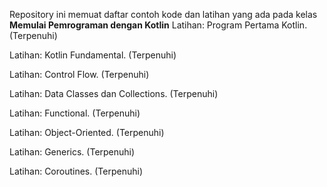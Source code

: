 Repository ini memuat daftar contoh kode dan latihan yang ada pada kelas **Memulai Pemrograman dengan Kotlin**
Latihan: Program Pertama Kotlin. (Terpenuhi)

Latihan: Kotlin Fundamental. (Terpenuhi)

Latihan: Control Flow. (Terpenuhi)

Latihan: Data Classes dan Collections. (Terpenuhi)

Latihan: Functional. (Terpenuhi)

Latihan: Object-Oriented. (Terpenuhi)

Latihan: Generics. (Terpenuhi)

Latihan: Coroutines. (Terpenuhi)

